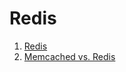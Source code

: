 # Redis

1. [Redis](http://redis.io/)
1. [Memcached vs. Redis](http://stackoverflow.com/questions/10558465/memcached-vs-redis?rq=1)